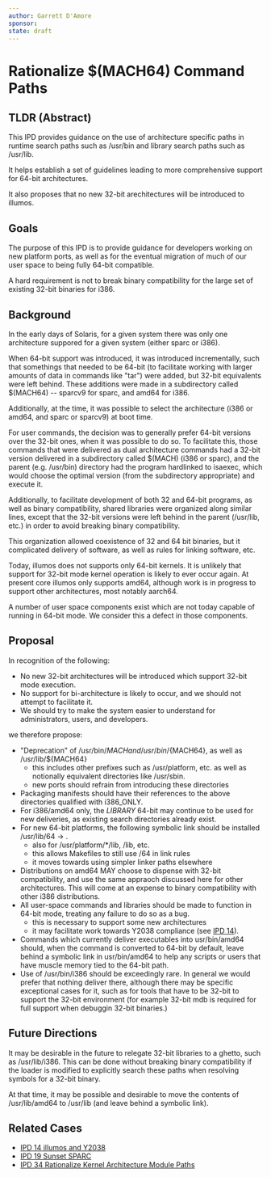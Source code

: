 ```yaml
---
author: Garrett D'Amore
sponsor:
state: draft
---
```


# Rationalize $(MACH64) Command Paths

## TLDR (Abstract)

This IPD provides guidance on the use of architecture specific
paths in runtime search paths such as /usr/bin and library
search paths such as /usr/lib.

It helps establish a set of guidelines leading to more
comprehensive support for 64-bit architectures.

It also proposes that no new 32-bit arechitectures will be
introduced to illumos.

## Goals

The purpose of this IPD is to provide guidance for developers
working on new platform ports, as well as for the eventual migration
of much of our user space to being fully 64-bit compatible.

A hard requirement is not to break binary compatibility for the
large set of existing 32-bit binaries for i386.

## Background

In the early days of Solaris, for a given system there was only
one architecture suppored for a given system (either sparc or i386).

When 64-bit support was introduced, it was introduced incrementally,
such that somethings that needed to be 64-bit (to facilitate working
with larger amounts of data in commands like "tar") were added, but
32-bit equivalents were left behind.
These additions were made in a subdirectory called $(MACH64) --
sparcv9 for sparc, and amd64 for i386.

Additionally, at the time, it was possible to select the architecture
(i386 or amd64, and sparc or sparcv9) at boot time.

For user commands, the decision was to generally prefer 64-bit versions
over the 32-bit ones, when it was possible to do so.
To facilitate this, those commands that were delivered as dual
architecture commands had a 32-bit version delivered in a subdirectory
called $(MACH) (i386 or sparc), and the parent (e.g. /usr/bin)
directory had the program hardlinked to isaexec, which would choose
the optimal version (from the subdirectory appropriate) and execute it.

Additionally, to facilitate development of both 32 and 64-bit programs,
as well as binary compatibility, shared libraries were organized along
similar lines, except that the 32-bit versions were left behind in the
parent (/usr/lib, etc.) in order to avoid breaking binary compatibility.

This organization allowed coexistence of 32 and 64 bit binaries, but
it complicated delivery of software, as well as rules for linking
software, etc.

Today, illumos does not supports only 64-bit kernels.
It is unlikely that support for 32-bit mode kernel operation is likely
to ever occur again.  At present core illumos only supports amd64,
although work is in progress to support other architectures, most
notably aarch64.

A number of user space components exist which are not today capable
of running in 64-bit mode.  We consider this a defect in those
components.

## Proposal

In recognition of the following:

* No new 32-bit architectures will be introduced which support 32-bit mode execution.
* No support for bi-architecture is likely to occur, and we should not attempt to facilitate it.
* We should try to make the system easier to understand for administrators, users, and developers.

we therefore propose:

* "Deprecation" of /usr/bin/${MACH} and /usr/bin/${MACH64}, as well as /usr/lib/${MACH64}
  - this includes other prefixes such as /usr/platform, etc. as well as notionally equivalent
    directories like /usr/sbin.
  - new ports should refrain from introducing these directories
* Packaging manifests should have their references to the above directories qualified with i386_ONLY.
* For i386/amd64 only, the *LIBRARY* 64-bit may continue to be used for new deliveries, as existing
  search directories already exist. 
* For new 64-bit platforms, the following symbolic link should be installed /usr/lib/64 -> .
  - also for /usr/platform/*/lib, /lib, etc.
  - this allows Makefiles to still use /64 in link rules
  - it moves towards using simpler linker paths elsewhere
* Distributions on amd64 MAY choose to dispense with 32-bit compatibility, and use the same appraoch
  discussed here for other architectures.  This will come at an expense to binary compatibility with
  other i386 distributions.
* All user-space commands and libraries should be made to function in 64-bit mode, treating any
  failure to do so as a bug.
  - this is necessary to support some new architectures
  - it may facilitate work towards Y2038 compliance (see [IPD 14](../0014/README.md)).
* Commands which currently deliver executables into usr/bin/amd64 should, when the command is
  converted to 64-bit by default, leave behind a symbolic link in usr/bin/amd64 to help any
  scripts or users that have muscle memory tied to the 64-bit path.
* Use of /usr/bin/i386 should be exceedingly rare.  In general we would prefer that nothing
  deliver there, although there may be specific exceptional cases for it, such as for tools that
  have to be 32-bit to support the 32-bit environment (for example 32-bit mdb is required for
  full support when debuggin 32-bit binaries.)

## Future Directions

It may be desirable in the future to relegate 32-bit libraries to a ghetto, such as /usr/lib/i386.
This can be done without breaking binary compatibility if the loader is modified to explicitly search
these paths when resolving symbols for a 32-bit binary.

At that time, it may be possible and desirable to move the contents of /usr/lib/amd64 to /usr/lib (and leave
behind a symbolic link).

## Related Cases

* [IPD 14 illumos and Y2038](../0014/README.md)
* [IPD 19 Sunset SPARC](../0019/README.md)
* [IPD 34 Rationalize Kernel Architecture Module Paths](../0034/README.md)
